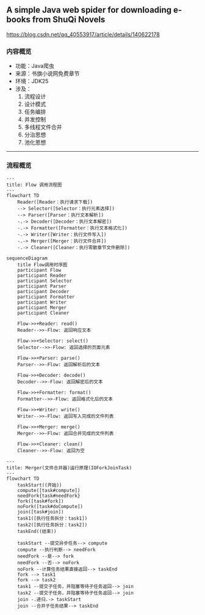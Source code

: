 ## A simple Java web spider for downloading e-books from ShuQi Novels

https://blog.csdn.net/qq_40553917/article/details/140622178

### 内容概览

- 功能：Java爬虫
- 来源：书旗小说网免费章节
- 环境：JDK25
- 涉及：
	1. 流程设计
	2. 设计模式
	3. 任务编排
	4. 并发控制
	5. 多线程文件合并
	6. 分治思想
	7. 池化思想

---



### 流程概览

```mermaid
---
title: Flow 调用流程图
---
flowchart TD
    Reader([Reader：执行请求下载])
    --> Selector([Selector：执行元素选择])
    --> Parser([Parser：执行文本解析])
    -.-> Decoder([Decoder：执行文本解密])
    -.-> Formatter([Formatter：执行文本格式化])
    -.-> Writer([Writer：执行文件写入])
    -.-> Merger([Merger：执行文件合并])
    -.-> Cleaner([Cleaner：执行零散章节文件删除])
```

```mermaid
sequenceDiagram
	title Flow调用时序图
    participant Flow
    participant Reader
    participant Selector
    participant Parser
	participant Decoder
	participant Formatter
	participant Writer
	participant Merger
	participant Cleaner

    Flow->>+Reader: read()
    Reader-->>-Flow: 返回响应文本
    
    Flow->>+Selector: select()
    Selector-->>-Flow: 返回选择的页面元素
    
    Flow->>+Parser: parse()
    Parser-->>-Flow: 返回解析后的文本
    
    Flow->>+Decoder: decode()
    Decoder-->>-Flow: 返回解密后的文本
    
    Flow->>+Formatter: format()
    Formatter-->>-Flow: 返回格式化后的文本
    
    Flow->>+Writer: write()
    Writer-->>-Flow: 返回写入完成的文件列表
    
    Flow->>+Merger: merge()
    Merger-->>-Flow: 返回合并完成的文件列表
    
    Flow->>+Cleaner: clean()
    Cleaner-->>-Flow: 返回为空
```

```mermaid
---
title: Merger(文件合并器)运行原理(IOForkJoinTask)
---
flowchart TD
	taskStart((开始))
    compute([task#compute])
    needFork{task#needFork}
    fork([task#fork])
    noFork([task#doCompute])
    join([task#join])
    task1([执行任务拆分：task1])
    task2([执行任务拆分：task2])
    taskEnd((结束))

    taskStart --提交异步任务--> compute
    compute --执行判断--> needFork
    needFork --是--> fork
    needFork --否--> noFork
    noFork --计算任务结果直接返回--> taskEnd
    fork --> task1
    fork --> task2
    task1 --提交子任务，并阻塞等待子任务返回--> join
    task2 --提交子任务，并阻塞等待子任务返回--> join
    join -.递归.-> taskStart
    join --合并子任务结果--> taskEnd
```
